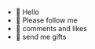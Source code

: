 - 👋 Hello 
- 👀 Please follow me
- 🌱 comments and likes
- 🌹 send me gifts

<!---
Israr191416/Israr191416 is a ✨ special ✨ repository because its `README.md` (this file) appears on your GitHub profile.
You can click the Preview link to take a look at your changes.
--->
